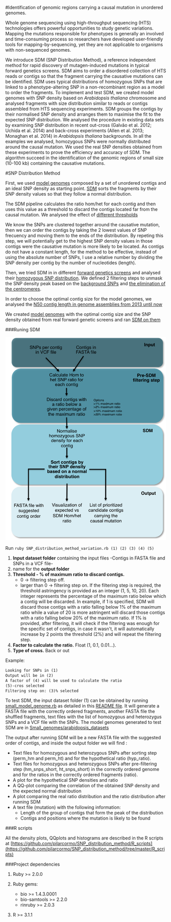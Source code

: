 
#Identification of genomic regions carrying a causal mutation in unordered genomes.

Whole genome sequencing using high-throughput sequencing (HTS) technologies offers powerful opportunities to study genetic variations. Mapping the mutations responsible for phenotypes is generally an involved and time-consuming process so researchers have developed user-friendly tools for mapping-by-sequencing, yet they are not applicable to organisms with non-sequenced genomes.

We introduce SDM (SNP Distribution Method), a reference independent method for rapid discovery of mutagen-induced mutations in typical forward genetics screens. SDM aims to order a disordered collection of HTS reads or contigs so that the fragment carrying the causative mutations can be identified. SDM uses typical distributions of homozygous SNPs that are linked to a phenotype-altering SNP in a non-recombinant region as a model to order the fragments. To implement and test SDM, we created model genomes with SNP density based on *Arabidopsis thaliana* chromosome and analysed fragments with size distribution similar to reads or contigs assembled from HTS sequencing experiments. SDM groups the contigs by their normalised SNP density and arranges them to maximise the fit to the expected SNP distribution. We analysed the procedure in existing data sets by examining SNP distribution in recent out-cross (Galvão et al. 2012; Uchida et al. 2014) and back-cross experiments (Allen et al. 2013; Monaghan et al. 2014) in *Arabidopsis thaliana* backgrounds. In all the examples we analysed, homozygous SNPs were normally distributed around the causal mutation. We used the real SNP densities obtained from these experiments to prove the efficiency and accuracy of SDM. The algorithm succeed in the identification of the genomic regions of small size (10-100 kb) containing the causative mutations.

#SNP Distribution Method


First, we used [model genomes](https://github.com/pilarcormo/SNP_distribution_method/tree/master/Small_genomes) composed by a set of unordered contigs and an ideal SNP density as starting point. [SDM](https://github.com/pilarcormo/SNP_distribution_method/blob/master/lib/SDM.rb) sorts the fragments by their SNP density values so that they follow a normal distribution. 

The SDM pipeline calculates the ratio hom/het for each contig and then uses this value as a threshold to discard the contigs located far from the causal mutation. We analysed the effect of [different thresholds](https://github.com/pilarcormo/SNP_distribution_method/blob/master/Small_genomes/arabidopsis_datasets/Analyse_effect_ratio/Pre_filtering.md)

We know the SNPs are clustered together around the causative mutation, then we can order the contigs by taking the 2 lowest values of SNP frecuency and moving them to the ends of the distribution. By repeting this step, we will potentially get to the highest SNP density values in those contigs were the causative mutation is more likely to be located. As contigs do not have a constant length, for the method to be effective, instead of using the absolute number of SNPs, I use a relative number by dividing the SNP density per contig by the number of nucleotides (length). 

Then, we tried SDM in in different [forward genetics screens](https://github.com/pilarcormo/SNP_distribution_method/tree/master/Reads) and analysed their [homozygous SNP distribution](https://github.com/pilarcormo/SNP_distribution_method/blob/master/Reads/qqplot.md). We defined 2 filtering steps to unmask the SNP density peak based on the [background SNPs](https://github.com/pilarcormo/SNP_distribution_method/blob/master/manage_vcf.rb) and [the elimination of the centromeres](https://github.com/pilarcormo/SNP_distribution_method/blob/master/remove_cent.rb). 

In order to choose the optimal contig size for the model genomes, we analysed the [N50 contig length in genome assemblies from 2013 until now](https://github.com/pilarcormo/SNP_distribution_method/tree/master/Contigs) 

We created [model genomes](https://github.com/pilarcormo/SNP_distribution_method/tree/master/arabidopsis_datasets/No_centromere) with the optimal contig size and the SNP density obtained from real forward genetic screens and ran [SDM on them](https://github.com/pilarcormo/SNP_distribution_method/blob/master/Results/SDM.md)


###Runing SDM

![workflow](Results/workflow_shadw.png)

Run ```ruby SNP_distribution_method_variation.rb (1) (2) (3) (4) (5)```

1. **Input dataset folder** containing the input files -Contigs in FASTA file and SNPs in a VCF file-
2. name for the **output folder**
3. **Threshold - % of maximum ratio to discard contigs.**
	- 0 -> filtering step off. 
	- larger than 0 -> filtering step on.  If the filtering step is required, the threshold astringency is provided as an integer (1, 5, 10, 20). Each integer represents the percentage of the maximum ratio below which a contig will be discarded. In example, if 1 is specified, SDM will discard those contigs with a ratio falling below 1% of the maximum ratio while a value of 20 is more astringent  will discard those contigs with a ratio falling below 20% of the maximum ratio. If 1% is provided, after filtering, it will check if the filtering was enough for the specific set of contigs, in case it wasn't, it will automatically increase by 2 points the threshold (2%) and will repeat the filtering step.
4.  **Factor to calculate the ratio.** Float (1, 0.1, 0.01...). 
5.  **Type of cross.** Back or out

Example:

```
Looking for SNPs in (1)
Output will be in (2)
A factor of (4) will be used to calculate the ratio
(5)-cros selected
Filtering step on: (3)% selected
```

To test SDM, the input dataset folder (1) can be obtained by running [small_model_genome.rb](https://github.com/pilarcormo/SNP_distribution_method/blob/master/Small_genomes/small_model_genome.rb) as detailed in this [README file](https://github.com/pilarcormo/SNP_distribution_method/blob/master/Small_genomes/README.md). It will generate a FASTA file with the correctly ordered fragments, another FASTA file the shuffled fragments, text files with the list of homozygous and heterozygus SNPs and a VCF file with the SNPs. The model genomes generated to test SDM are in 
[Small_genomes/arabidopsis_datasets](https://github.com/pilarcormo/SNP_distribution_method/tree/master/Small_genomes/arabidopsis_datasets)

The output after running SDM will be a new FASTA file with the suggested order of contigs, and inside the output folder we will find :
 
- Text files for homozygous and heterozygous SNPs after sorting step (perm_hm and perm_ht) and for the hypothetical ratio (hyp_ratio). 
- Text files for homozygous and heterozygous SNPs after pre-filtering step (hm_snps_short, ht_snps_short) in the correctly ordered genome and  for the ratios in the correctly ordered fragments (ratio).
- A plot for the hypothetical SNP densities and ratio
- A QQ-plot comparing the correlation of the obtained SNP density and the expected normal distribution
- A plot comparing the real ratio distribution and the ratio distribution after running SDM 
- A text file (mutation) with the following information:
	 - Length of the group of contigs that form the peak of the distribution
	 - Contigs and positions where the mutation is likely to be found 	 
	 

###R scripts 

All the density plots, QQplots and histograms are described in the R scripts at [https://github.com/pilarcormo/SNP_distribution_method/R_scripts](https://github.com/pilarcormo/SNP_distribution_method/tree/master/R_scripts)


###Project dependencies

1. Ruby >= 2.0.0

2. Ruby gems:

	- bio >= 1.4.3.0001
	- bio-samtools >= 2.2.0
	- rinruby >= 2.0.3

3. R >= 3.1.1


